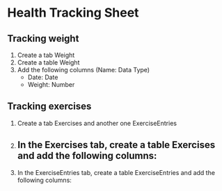 # Health Tracking Sheet

## Tracking weight

1. Create a tab Weight
2. Create a table Weight
3. Add the following columns (Name: Data Type)
    - Date: Date
    - Weight: Number

## Tracking exercises

1. Create a tab Exercises and another one ExerciseEntries
2. In the Exercises tab, create a table Exercises and add the following columns:
    - 
3. In the ExerciseEntries tab, create a table ExerciseEntries and add the following columns: